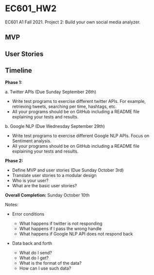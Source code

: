 # EC601_HW2
 EC601 A1 Fall 2021. Project 2: Build your own social media analyzer.

## MVP
## User Stories
## Timeline
**Phase 1:**

a. Twitter APIs (Due Sunday September 26th)
  * Write test programs to exercise different twitter APIs.  For example, retrieving tweets, searching per time, hashtags, etc.
  * All your programs should be on GitHub including a README file explaining your tests and results.

b. Google NLP (Due Wednesday September 29th)
  * Write test programs to exercise different Google NLP APIs.  Focus on Sentiment analysis.
  * All your programs should be on GitHub including a README file explaining your tests and results.

**Phase 2:**
* Define MVP and user stories (Due Sunday October 3rd)
* Translate user stories to a modular design
* Who is your user?
* What are the basic user stories?


**Overall Completion:**  Sunday October 10th


Notes:
* Error conditions
  * What happens if twitter is not responding
  * What happens if I pass the wrong handle
  * What happens if Google NLP API does not respond back

* Data back and forth
  * What do I send?
  * What do I get?
  * What is the format of the data?
  * How can I use such data?
